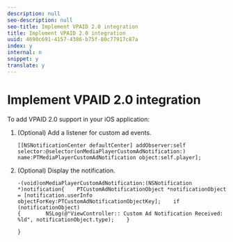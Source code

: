```yaml
---
description: null
seo-description: null
seo-title: Implement VPAID 2.0 integration
title: Implement VPAID 2.0 integration
uuid: 4690c691-4157-4386-b75f-80c77917c87a
index: y
internal: n
snippet: y
translate: y
---
```


# Implement VPAID 2.0 integration

To add VPAID 2.0 support in your iOS application: 

1. (Optional) Add a listener for custom ad events.

   ```
   [[NSNotificationCenter defaultCenter] addObserver:self selector:@selector(onMediaPlayerCustomAdNotification:) name:PTMediaPlayerCustomAdNotification object:self.player];
   ```

1. (Optional) Display the notification.

   ```
   -(void)onMediaPlayerCustomAdNotification:(NSNotification *)notification{    PTCustomAdNotificationObject *notificationObject = [notification.userInfo objectForKey:PTCustomAdNotificationObjectKey];    if (notificationObject)    
   {        NSLog(@"ViewController:: Custom Ad Notification Received: %ld", notificationObject.type);    } 
    
   }
   ```

